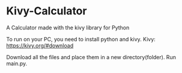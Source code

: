 # Kivy-Calculator
A Calculator made with the kivy library for Python

To run on your PC, you need to install python and kivy.
Kivy: https://kivy.org/#download

Download all the files and place them in a new directory(folder). Run main.py.
